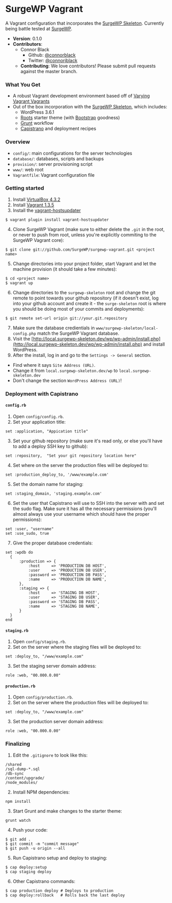 # SurgeWP Vagrant
A Vagrant configuration that incorporates the [SurgeWP Skeleton](https://github.com/SurgeWP/surgewp-skeleton). Currently being battle tested at [SurgeWP](http://www.surgewp.com/).

  * **Version**: 0.1.0
  * **Contributors**:
    * Connor Black 
      * Github: [@connorblack](http://github.com/connorblack)
      * Twitter: [@connorjblack](https://twitter.com/connorjblack)
    * **Contributing**: We love contributors! Please submit pull requests against the master branch.

### What You Get

  * A robust Vagrant development environment based off of [Varying Vagrant Vagrants](https://github.com/10up/varying-vagrant-vagrants)
  * Out of the box incorporation with the [SurgeWP Skeleton](https://github.com/SurgeWP/surgewp-skeleton), which includes:
    * WordPress 3.6.1
    * [Roots](http://roots.io/) starter theme (with [Bootstrap](http://getbootstrap.com/) goodness)
    * [Grunt](http://gruntjs.com/) workflow
    * [Capistrano](http://www.capistranorb.com/) and deployment recipes 

### Overview

  * `config/`: main configurations for the server technologies
  * `database/`: databases, scripts and backups
  * `provision/`: server provisioning script
  * `www/`: web root
  * `Vagrantfile`: Vagrant configuration file

### Getting started

1. Install [VirtualBox 4.3.2](https://www.virtualbox.org/wiki/Downloads)
2. Install [Vagrant 1.3.5](http://downloads.vagrantup.com/tags/v1.3.5)
3. Install the [vagrant-hostsupdater](https://github.com/cogitatio/vagrant-hostsupdater)

  ```
  $ vagrant plugin install vagrant-hostsupdater
  ```
4. Clone SurgeWP Vagrant (make sure to either delete the `.git` in the root, or never to push from root, unless you're explicitly commiting to the SurgeWP Vagrant core):

  ```
  $ git clone git://github.com/SurgeWP/surgewp-vagrant.git <project name>
  ```
5. Change directories into your project folder, start Vagrant and let the machine provision (it should take a few minutes):

  ```
  $ cd <project name>
  $ vagrant up
  ```
6. Change directories to the `surgewp-skeleton` root and change the git remote to point towards your github repository (if it doesn't exist, log into your github account and create it - the `surge-skeleton` root is where you should be doing most of your commits and deployments):

  ```
  $ git remote set-url origin git://your.git.repository
  ```
7. Make sure the database credientials in `www/surgewp-skeleton/local-config.php` match the SurgeWP Vagrant database.
8. Visit the [http://local.surgewp-skeleton.dev/wp/wp-admin/install.php](http://local.surgewp-skeleton.dev/wp/wp-admin/install.php) and install WordPress.
9. After the install, log in and go to the `Settings -> General` section.
  * Find where it says `Site Address (URL)`.
  * Change it from `local.surgewp-skeleton.dev/wp` to `local.surgewp-skeleton.dev`
  * Don't change the section `WordPress Address (URL)`!

### Deployment with Capistrano
#### `config.rb`

1. Open `config/config.rb`.
2. Set your application title:

  ```
  set :application, "Appication title"
  ```
3. Set your github repository (make sure it's read only, or else you'll have to add a deploy SSH key to github):

  ```
  set :repository,  "Set your git repository location here"
  ```
4. Set where on the server the production files will be deployed to:
  
  ```
  set :production_deploy_to, '/www/example.com'
  ```
5. Set the domain name for staging:

  ```
  set :staging_domain, 'staging.example.com'
  ```
6. Set the user that Capistrano will use to SSH into the server with and set the sudo flag. Make sure it has all the necessary permissions (you'll almost always use your username which should have the proper permissions):

  ```
  set :user, "username"
  set :use_sudo, true
  ```
7. Give the proper database credentials:

  ```
  set :wpdb do
  	{
  		:production => {
  			:host     => 'PRODUCTION DB HOST',
  			:user     => 'PRODUCTION DB USER',
  			:password => 'PRODUCTION DB PASS',
  			:name     => 'PRODUCTION DB NAME',
  		},
  		:staging => {
  			:host     => 'STAGING DB HOST',
  			:user     => 'STAGING DB USER',
  			:password => 'STAGING DB PASS',
  			:name     => 'STAGING DB NAME',
  		}
  	}
  end
  ```
  
#### `staging.rb`
1. Open `config/staging.rb`.
2. Set on the server where the staging files will be deployed to:

  ```
  set :deploy_to, "/www/example.com"
  ```
3. Set the staging server domain address:

  ```
  role :web, "00.000.0.00"
  ```
  
#### `production.rb`
1. Open `config/production.rb`.
2. Set on the server where the production files will be deployed to:

  ```
  set :deploy_to, "/www/example.com"
  ```
3. Set the production server domain address:

  ```
  role :web, "00.000.0.00"
  ```

### Finalizing
1. Edit the `.gitignore` to look like this:

  ```
  /shared
  /sql-dump-*.sql
  /db-sync
  /content/upgrade/
  /node_modules/
  ```
2. Install NPM dependencies:

  ```
  npm install
  ```
3. Start Grunt and make changes to the starter theme:
  
  ```
  grunt watch
  ```
4. Push your code:
  
  ```
  $ git add .
  $ git commit -m "commit message"
  $ git push -u origin --all
  ```
5. Run Capistrano setup and deploy to staging:
  
  ```
  $ cap deploy:setup
  $ cap staging deploy
  ```
6. Other Capistrano commands:
  
  ```
  $ cap production deploy # Deploys to production
  $ cap deploy:rollback   # Rolls back the last deploy
  ```
  
